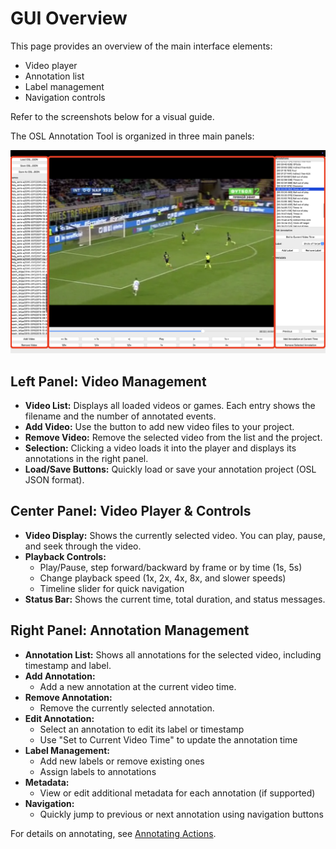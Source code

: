 # GUI Overview

This page provides an overview of the main interface elements:
- Video player
- Annotation list
- Label management
- Navigation controls

Refer to the screenshots below for a visual guide.

The OSL Annotation Tool is organized in three main panels:

![GUI Layout](assets/screenshot_layout.png)

## Left Panel: Video Management

- **Video List:** Displays all loaded videos or games. Each entry shows the filename and the number of annotated events.
- **Add Video:** Use the button to add new video files to your project.
- **Remove Video:** Remove the selected video from the list and the project.
- **Selection:** Clicking a video loads it into the player and displays its annotations in the right panel.
- **Load/Save Buttons:** Quickly load or save your annotation project (OSL JSON format).

## Center Panel: Video Player & Controls

- **Video Display:** Shows the currently selected video. You can play, pause, and seek through the video.
- **Playback Controls:**
  - Play/Pause, step forward/backward by frame or by time (1s, 5s)
  - Change playback speed (1x, 2x, 4x, 8x, and slower speeds)
  - Timeline slider for quick navigation
- **Status Bar:** Shows the current time, total duration, and status messages.

## Right Panel: Annotation Management

- **Annotation List:** Shows all annotations for the selected video, including timestamp and label.
- **Add Annotation:** 
  - Add a new annotation at the current video time.
- **Remove Annotation:** 
  - Remove the currently selected annotation.
- **Edit Annotation:**
  - Select an annotation to edit its label or timestamp
  - Use "Set to Current Video Time" to update the annotation time
- **Label Management:**
  - Add new labels or remove existing ones
  - Assign labels to annotations
- **Metadata:**
  - View or edit additional metadata for each annotation (if supported)
- **Navigation:**
  - Quickly jump to previous or next annotation using navigation buttons

For details on annotating, see [Annotating Actions](annotating.md).
